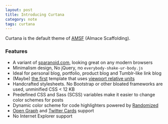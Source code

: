 ```yaml
---
layout: post
title: Introducing Curtana
category: note
tags: curtana
---
```


Curtana is the default theme of [AMSF](https://sparanoid.com/lab/amsf/) (Almace Scaffolding).

### Features

- A variant of [sparanoid.com](https://sparanoid.com/), looking great on any modern browsers
- Minimalism design, No jQuery, no `everybody-shake-ur-body.js`
- Ideal for personal blog, portfolio, product blog and Tumblr-like link blog
- (Maybe) [the first](https://github.com/sparanoid/sparanoid.com/commit/9b44b4c0f57c3dd1e828d828a95cc21b992785ce) template that uses [viewport relative units](https://www.w3.org/TR/css3-values/#viewport-relative-lengths)
- Handcrafted stylesheets. No Bootstrap or other bloated frameworks are used, unminified CSS < 12 KB
- Predefined CSS and Sass (SCSS) variables make it easier to change color schemes for posts
- Dynamic color scheme for code highlighters powered by [Randomized](https://sparanoid.com/lab/randomized/)
- [Open Graph](http://ogp.me/) and [Twitter Cards](https://dev.twitter.com/docs/cards) support
- No Internet Explorer support
